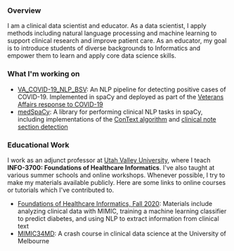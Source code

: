 ### Overview
I am a clinical data scientist and educator. As a data scientist, I apply methods including natural language processing and machine learning to support clinical research and improve patient care. As an educator, my goal is to introduce students of diverse backgrounds to Informatics and empower them to learn and apply core data science skills.

### What I'm working on
- [VA_COVID-19_NLP_BSV](https://github.com/abchapman93/VA_COVID-19_NLP_BSV): An NLP pipeline for detecting positive cases of COVID-19. Implemented in spaCy and deployed as part of the [Veterans Affairs response to COVID-19](https://openreview.net/pdf?id=ZQ_HvBxcdCv)
- [medSpaCy](https://github.com/medspacy/medspacy): A library for performing clinical NLP tasks in spaCy, including implementations of the [ConText algorithm](https://github.com/medspacy/cycontext) and [clinical note section detection](https://github.com/medspacy/sectionizer)

### Educational Work
I work as an adjunct professor at [Utah Valley University](https://www.uvu.edu/), where I teach **INFO-3700: Foundations of Healthcare Informatics**. I've also taught at various summer schools and online workshops. Whenever possible, I try to make my materials available publicly. Here are some links to online courses or tutorials which I've contributed to.
- [Foundations of Healthcare Informatics, Fall 2020](https://github.com/abchapman93/info_3700_fall_2020): Materials include analyzing clinical data with MIMIC, training a machine learning classifier to predict diabetes, and using NLP to extract information from clinical text
- [MIMIC34MD](https://github.com/Melbourne-BMDS/mimic34md2020_materials): A crash course in clinical data science at the University of Melbourne

<!--
**abchapman93/abchapman93** is a ✨ _special_ ✨ repository because its `README.md` (this file) appears on your GitHub profile.

Here are some ideas to get you started:

- 🔭 I’m currently working on ...
- 🌱 I’m currently learning ...
- 👯 I’m looking to collaborate on ...
- 🤔 I’m looking for help with ...
- 💬 Ask me about ...
- 📫 How to reach me: ...
- 😄 Pronouns: ...
- ⚡ Fun fact: ...
-->
